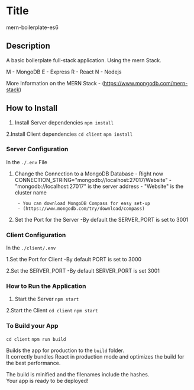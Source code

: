 # Title
mern-boilerplate-es6

## Description
A basic boilerplate full-stack application. Using the mern Stack.

M - MongoDB
E - Express
R - React
N - Nodejs

More Information on the MERN Stack - (https://www.mongodb.com/mern-stack)


## How to Install

1. Install Server dependencies
    `npm install`

2.Install Client dependencies
    `cd client`
    `npm install`


### Server Configuration

In the `./.env` File 

1. Change the Connection to a MongoDB Database
        - Right now CONNECTION_STRING="mongodb://localhost:27017/Website"
        - "mongodb://localhost:27017" is the server address 
        - "Website" is the cluster name 
   
        - You can download MongoDB Compass for easy set-up
        - (https://www.mongodb.com/try/download/compass)

2. Set the Port for the Server
    -By default the SERVER_PORT is set to 3001

### Client Configuration

In the `./client/.env` 

1.Set the Port for Client
   -By default PORT is set to 3000

2.Set the SERVER_PORT 
   -By default SERVER_PORT is set 3001



### How to Run the Application

1. Start the Server
   `npm start`

2.Start the Client
   `cd client`
   `npm start`




### To Build your App

`cd client`
`npm run build`

Builds the app for production to the `build` folder.\
It correctly bundles React in production mode and optimizes the build for the best performance.

The build is minified and the filenames include the hashes.\
Your app is ready to be deployed!
